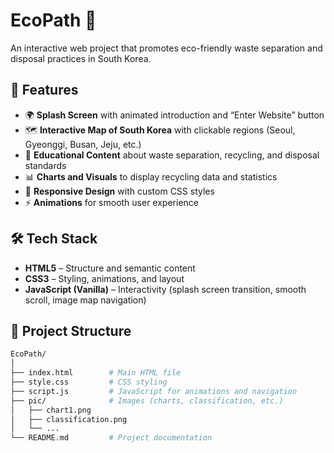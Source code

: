# EcoPath 🌱  

An interactive web project that promotes eco-friendly waste separation and disposal practices in South Korea.  

## 📌 Features  
- 🌍 **Splash Screen** with animated introduction and “Enter Website” button  
- 🗺️ **Interactive Map of South Korea** with clickable regions (Seoul, Gyeonggi, Busan, Jeju, etc.)  
- 📖 **Educational Content** about waste separation, recycling, and disposal standards  
- 📊 **Charts and Visuals** to display recycling data and statistics  
- 🎨 **Responsive Design** with custom CSS styles  
- ⚡ **Animations** for smooth user experience  

## 🛠️ Tech Stack  
- **HTML5** – Structure and semantic content  
- **CSS3** – Styling, animations, and layout  
- **JavaScript (Vanilla)** – Interactivity (splash screen transition, smooth scroll, image map navigation)  

## 📂 Project Structure  
```bash
EcoPath/
│
├── index.html        # Main HTML file
├── style.css         # CSS styling
├── script.js         # JavaScript for animations and navigation
├── pic/              # Images (charts, classification, etc.)
│   ├── chart1.png
│   ├── classification.png
│   └── ...
└── README.md         # Project documentation


